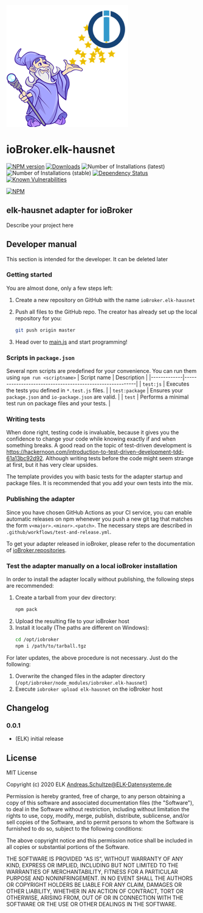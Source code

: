![Logo](admin/elk-hausnet.png)
# ioBroker.elk-hausnet

[![NPM version](http://img.shields.io/npm/v/iobroker.elk-hausnet.svg)](https://www.npmjs.com/package/iobroker.elk-hausnet)
[![Downloads](https://img.shields.io/npm/dm/iobroker.elk-hausnet.svg)](https://www.npmjs.com/package/iobroker.elk-hausnet)
![Number of Installations (latest)](http://iobroker.live/badges/elk-hausnet-installed.svg)
![Number of Installations (stable)](http://iobroker.live/badges/elk-hausnet-stable.svg)
[![Dependency Status](https://img.shields.io/david/ELK169/iobroker.elk-hausnet.svg)](https://david-dm.org/ELK169/iobroker.elk-hausnet)
[![Known Vulnerabilities](https://snyk.io/test/github/ELK169/ioBroker.elk-hausnet/badge.svg)](https://snyk.io/test/github/ELK169/ioBroker.elk-hausnet)

[![NPM](https://nodei.co/npm/iobroker.elk-hausnet.png?downloads=true)](https://nodei.co/npm/iobroker.elk-hausnet/)

## elk-hausnet adapter for ioBroker

Describe your project here

## Developer manual
This section is intended for the developer. It can be deleted later

### Getting started

You are almost done, only a few steps left:
1. Create a new repository on GitHub with the name `ioBroker.elk-hausnet`

1. Push all files to the GitHub repo. The creator has already set up the local repository for you:  
    ```bash
    git push origin master
    ```
1. Head over to [main.js](main.js) and start programming!

### Scripts in `package.json`
Several npm scripts are predefined for your convenience. You can run them using `npm run <scriptname>`
| Script name | Description                                              |
|-------------|----------------------------------------------------------|
| `test:js`   | Executes the tests you defined in `*.test.js` files.     |
| `test:package`    | Ensures your `package.json` and `io-package.json` are valid. |
| `test` | Performs a minimal test run on package files and your tests. |

### Writing tests
When done right, testing code is invaluable, because it gives you the 
confidence to change your code while knowing exactly if and when 
something breaks. A good read on the topic of test-driven development 
is https://hackernoon.com/introduction-to-test-driven-development-tdd-61a13bc92d92. 
Although writing tests before the code might seem strange at first, but it has very 
clear upsides.

The template provides you with basic tests for the adapter startup and package files.
It is recommended that you add your own tests into the mix.

### Publishing the adapter
Since you have chosen GitHub Actions as your CI service, you can 
enable automatic releases on npm whenever you push a new git tag that matches the form 
`v<major>.<minor>.<patch>`. The necessary steps are described in `.github/workflows/test-and-release.yml`.

To get your adapter released in ioBroker, please refer to the documentation 
of [ioBroker.repositories](https://github.com/ioBroker/ioBroker.repositories#requirements-for-adapter-to-get-added-to-the-latest-repository).

### Test the adapter manually on a local ioBroker installation
In order to install the adapter locally without publishing, the following steps are recommended:
1. Create a tarball from your dev directory:  
    ```bash
    npm pack
    ```
1. Upload the resulting file to your ioBroker host
1. Install it locally (The paths are different on Windows):
    ```bash
    cd /opt/iobroker
    npm i /path/to/tarball.tgz
    ```

For later updates, the above procedure is not necessary. Just do the following:
1. Overwrite the changed files in the adapter directory (`/opt/iobroker/node_modules/iobroker.elk-hausnet`)
1. Execute `iobroker upload elk-hausnet` on the ioBroker host

## Changelog

### 0.0.1
* (ELK) initial release

## License
MIT License

Copyright (c) 2020 ELK <Andreas.Schultze@ELK-Datensysteme.de>

Permission is hereby granted, free of charge, to any person obtaining a copy
of this software and associated documentation files (the "Software"), to deal
in the Software without restriction, including without limitation the rights
to use, copy, modify, merge, publish, distribute, sublicense, and/or sell
copies of the Software, and to permit persons to whom the Software is
furnished to do so, subject to the following conditions:

The above copyright notice and this permission notice shall be included in all
copies or substantial portions of the Software.

THE SOFTWARE IS PROVIDED "AS IS", WITHOUT WARRANTY OF ANY KIND, EXPRESS OR
IMPLIED, INCLUDING BUT NOT LIMITED TO THE WARRANTIES OF MERCHANTABILITY,
FITNESS FOR A PARTICULAR PURPOSE AND NONINFRINGEMENT. IN NO EVENT SHALL THE
AUTHORS OR COPYRIGHT HOLDERS BE LIABLE FOR ANY CLAIM, DAMAGES OR OTHER
LIABILITY, WHETHER IN AN ACTION OF CONTRACT, TORT OR OTHERWISE, ARISING FROM,
OUT OF OR IN CONNECTION WITH THE SOFTWARE OR THE USE OR OTHER DEALINGS IN THE
SOFTWARE.